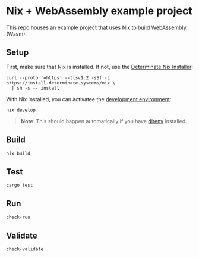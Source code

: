 # Nix + WebAssembly example project

This repo houses an example project that uses [Nix] to build [WebAssembly][wasm] (Wasm).

## Setup

First, make sure that Nix is installed. If not, use the [Determinate Nix Installer][dni]:

```shell
curl --proto '=https' --tlsv1.2 -sSf -L https://install.determinate.systems/nix \
  | sh -s -- install
```

With Nix installed, you can activatee the [development environment][dev]:

```shell
nix develop
```

> **Note**: This should happen automatically if you have [direnv] installed.

## Build

```shell
nix build
```

## Test

```shell
cargo test
```

## Run

```shell
check-run
```

## Validate

```shell
check-validate
```

[dev]: https://zero-to-nix.com/concepts/dev-env
[direnv]: https://direnv.net
[dni]: https://github.com/DeterminateSystems/nix-installer
[nix]: https://zero-to-nix.com
[wasm]: https://webassembly.org
